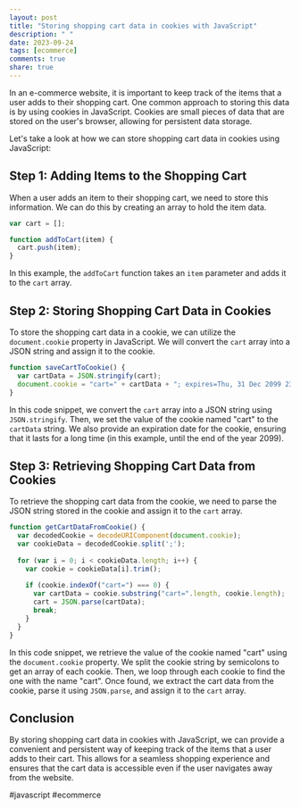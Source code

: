 ```yaml
---
layout: post
title: "Storing shopping cart data in cookies with JavaScript"
description: " "
date: 2023-09-24
tags: [ecommerce]
comments: true
share: true
---
```


In an e-commerce website, it is important to keep track of the items that a user adds to their shopping cart. One common approach to storing this data is by using cookies in JavaScript. Cookies are small pieces of data that are stored on the user's browser, allowing for persistent data storage.

Let's take a look at how we can store shopping cart data in cookies using JavaScript:

## Step 1: Adding Items to the Shopping Cart

When a user adds an item to their shopping cart, we need to store this information. We can do this by creating an array to hold the item data.

```javascript
var cart = [];

function addToCart(item) {
  cart.push(item);
}
```

In this example, the `addToCart` function takes an `item` parameter and adds it to the `cart` array.

## Step 2: Storing Shopping Cart Data in Cookies

To store the shopping cart data in a cookie, we can utilize the `document.cookie` property in JavaScript. We will convert the `cart` array into a JSON string and assign it to the cookie. 

```javascript
function saveCartToCookie() {
  var cartData = JSON.stringify(cart);
  document.cookie = "cart=" + cartData + "; expires=Thu, 31 Dec 2099 23:59:59 GMT";
}
```

In this code snippet, we convert the `cart` array into a JSON string using `JSON.stringify`. Then, we set the value of the cookie named "cart" to the `cartData` string. We also provide an expiration date for the cookie, ensuring that it lasts for a long time (in this example, until the end of the year 2099).

## Step 3: Retrieving Shopping Cart Data from Cookies

To retrieve the shopping cart data from the cookie, we need to parse the JSON string stored in the cookie and assign it to the `cart` array.

```javascript
function getCartDataFromCookie() {
  var decodedCookie = decodeURIComponent(document.cookie);
  var cookieData = decodedCookie.split(';');
  
  for (var i = 0; i < cookieData.length; i++) {
    var cookie = cookieData[i].trim();
    
    if (cookie.indexOf("cart=") === 0) {
      var cartData = cookie.substring("cart=".length, cookie.length);
      cart = JSON.parse(cartData);
      break;
    }
  }
}
```

In this code snippet, we retrieve the value of the cookie named "cart" using the `document.cookie` property. We split the cookie string by semicolons to get an array of each cookie. Then, we loop through each cookie to find the one with the name "cart". Once found, we extract the cart data from the cookie, parse it using `JSON.parse`, and assign it to the `cart` array.

## Conclusion

By storing shopping cart data in cookies with JavaScript, we can provide a convenient and persistent way of keeping track of the items that a user adds to their cart. This allows for a seamless shopping experience and ensures that the cart data is accessible even if the user navigates away from the website. 

#javascript #ecommerce